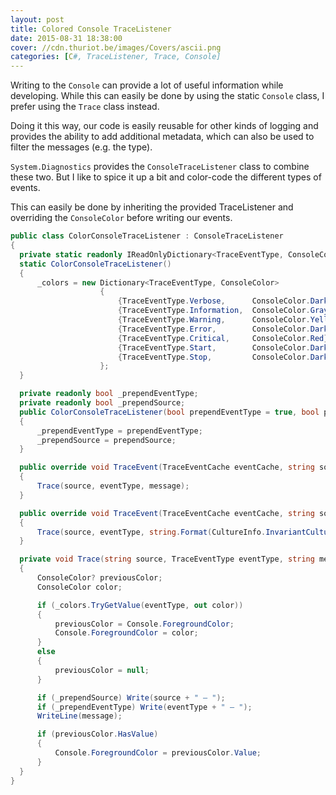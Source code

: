 ```yaml
---
layout: post
title: Colored Console TraceListener
date: 2015-08-31 18:38:00
cover: //cdn.thuriot.be/images/Covers/ascii.png
categories: [C#, TraceListener, Trace, Console]
---
```


Writing to the `Console` can provide a lot of useful information while developing. While this can easily be done by using the static `Console` class, I prefer using the `Trace` class instead.

Doing it this way, our code is easily reusable for other kinds of logging and provides the ability to add additional metadata, which can also be used to filter the messages (e.g. the type).

`System.Diagnostics` provides the `ConsoleTraceListener` class to combine these two. But I like to spice it up a bit and color-code the different types of events.

This can easily be done by inheriting the provided TraceListener and overriding the `ConsoleColor` before writing our events.

```csharp
public class ColorConsoleTraceListener : ConsoleTraceListener
{
  private static readonly IReadOnlyDictionary<TraceEventType, ConsoleColor> _colors;
  static ColorConsoleTraceListener()
  {
      _colors = new Dictionary<TraceEventType, ConsoleColor>
                    {
                        {TraceEventType.Verbose,      ConsoleColor.DarkGray},
                        {TraceEventType.Information,  ConsoleColor.Gray},
                        {TraceEventType.Warning,      ConsoleColor.Yellow},
                        {TraceEventType.Error,        ConsoleColor.DarkRed},
                        {TraceEventType.Critical,     ConsoleColor.Red},
                        {TraceEventType.Start,        ConsoleColor.DarkCyan},
                        {TraceEventType.Stop,         ConsoleColor.DarkGreen}
                    };
  }

  private readonly bool _prependEventType;
  private readonly bool _prependSource;
  public ColorConsoleTraceListener(bool prependEventType = true, bool prependSource = true)
  {
      _prependEventType = prependEventType;
      _prependSource = prependSource;
  }

  public override void TraceEvent(TraceEventCache eventCache, string source, TraceEventType eventType, int id, string message)
  {
      Trace(source, eventType, message);
  }

  public override void TraceEvent(TraceEventCache eventCache, string source, TraceEventType eventType, int id, string format, params object[] args)
  {
      Trace(source, eventType, string.Format(CultureInfo.InvariantCulture, format, args));
  }

  private void Trace(string source, TraceEventType eventType, string message)
  {
      ConsoleColor? previousColor;
      ConsoleColor color;

      if (_colors.TryGetValue(eventType, out color))
      {
          previousColor = Console.ForegroundColor;
          Console.ForegroundColor = color;
      }
      else
      {
          previousColor = null;
      }

      if (_prependSource) Write(source + " — ");
      if (_prependEventType) Write(eventType + " — ");
      WriteLine(message);

      if (previousColor.HasValue)
      {
          Console.ForegroundColor = previousColor.Value;
      }
  }
}
```
